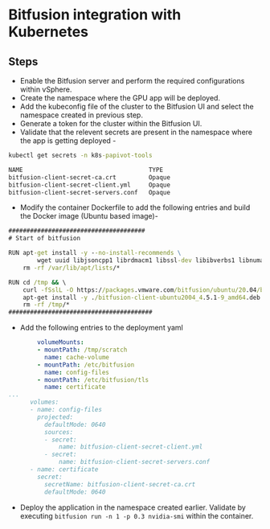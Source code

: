 # Bitfusion integration with Kubernetes

## Steps

* Enable the Bitfusion server and perform the required configurations within vSphere.
* Create the namespace where the GPU app will be deployed. 
* Add the kubeconfig file of the cluster to the Bitfusion UI and select the namespace created in previous step. 
* Generate a token for the cluster within the Bitfusion UI. 
* Validate that the relevent secrets are present in the namespace where the app is getting deployed - 

```cmd
kubectl get secrets -n k8s-papivot-tools

NAME                                   TYPE                                  DATA   AGE
bitfusion-client-secret-ca.crt         Opaque                                1      13h
bitfusion-client-secret-client.yml     Opaque                                1      13h
bitfusion-client-secret-servers.conf   Opaque                                1      13h
```
* Modify the container Dockerfile to add the following entries and build the Docker image (Ubuntu based image)- 

```cmd
######################################
# Start of bitfusion

RUN apt-get install -y --no-install-recommends \
        wget uuid libjsoncpp1 librdmacm1 libssl-dev libibverbs1 libnuma1 libcapstone3 libnl-3-200 libnl-route-3-200 open-vm-tools && \
    rm -rf /var/lib/apt/lists/*

RUN cd /tmp && \
    curl -fSslL -O https://packages.vmware.com/bitfusion/ubuntu/20.04/bitfusion-client-ubuntu2004_4.5.1-9_amd64.deb && \
    apt-get install -y ./bitfusion-client-ubuntu2004_4.5.1-9_amd64.deb && \
    rm -rf /tmp/*
########################################
```
* Add the following entries to the deployment yaml

```yaml
        volumeMounts:
        - mountPath: /tmp/scratch
          name: cache-volume
        - mountPath: /etc/bitfusion
          name: config-files
        - mountPath: /etc/bitfusion/tls
          name: certificate
...
      volumes:
      - name: config-files
        projected:
          defaultMode: 0640
          sources:
          - secret:
              name: bitfusion-client-secret-client.yml
          - secret:
              name: bitfusion-client-secret-servers.conf
      - name: certificate
        secret:
          secretName: bitfusion-client-secret-ca.crt
          defaultMode: 0640
```

* Deploy the application in the namespace created earlier. Validate by executing `bitfusion run -n 1 -p 0.3 nvidia-smi` within the container. 
